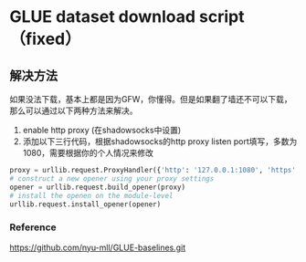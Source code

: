 # GLUE dataset download script （fixed）

## 解决方法

如果没法下载，基本上都是因为GFW，你懂得。但是如果翻了墙还不可以下载，那么可以通过以下两种方法来解决。

1. enable http proxy (在shadowsocks中设置)
2. 添加以下三行代码，根据shadowsocks的http proxy listen port填写，多数为1080，需要根据你的个人情况来修改

```python
proxy = urllib.request.ProxyHandler({'http': '127.0.0.1:1080', 'https': '127.0.0.1:1080'})
# construct a new opener using your proxy settings
opener = urllib.request.build_opener(proxy)
# install the openen on the module-level
urllib.request.install_opener(opener)
```

### Reference

https://github.com/nyu-mll/GLUE-baselines.git



